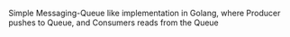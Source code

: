 Simple Messaging-Queue like implementation in Golang, where Producer pushes to Queue, and Consumers reads from the Queue
